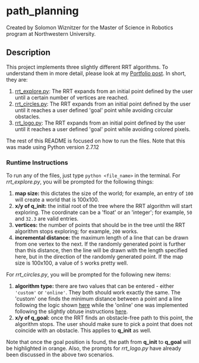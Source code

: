 # path_planning

Created by Solomon Wiznitzer for the Master of Science in Robotics program at Northwestern University.

## Description

This project implements three slightly different RRT algorithms. To understand them in more detail, please look at my [Portfolio post](https://swiz23.github.io/Portfolio/rrt.html). In short, they are:
1. [rrt_explore.py](src/rrt_explore.py): The RRT expands from an initial point defined by the user until a certain number of vertices are reached.
2. [rrt_circles.py](src/rrt_circles.py): The RRT expands from an initial point defined by the user until it reaches a user defined 'goal' point while avoiding circular obstacles.
3. [rrt_logo.py](src/rrt_logo.py): The RRT expands from an initial point defined by the user until it reaches a user defined 'goal' point while avoiding colored pixels.

The rest of this README is focused on how to run the files. Note that this was made using Python version 2.7.12

### Runtime Instructions

To run any of the files, just type `python <file_name>` in the terminal. For *rrt_explore.py*, you will be prompted for the following things:
1. **map size:** this dictates the size of the world; for example, an entry of `100` will create a world that is 100x100.
2. **x/y of q_init:** the initial root of the tree where the RRT algorithm will start exploring. The coordinate can be a 'float' or an 'integer'; for example, `50` and `32.3` are valid entries.
3. **vertices:** the number of points that should be in the tree until the RRT algorithm stops exploring; for example, `200` works.
4. **incremental distance:** the maximum length of a line that can be drawn from one vertex to the next. If the randomly generated point is further than this distance, then the line will be drawn with the length specified here, but in the direction of the randomly generated point. If the map size is 100x100, a value of `5` works pretty well.

For *rrt_circles.py*, you will be prompted for the following new items:
1. **algorithm type:** there are two values that can be entered - either `'custom'` or `'online'`. They both should work exactly the same. The 'custom' one finds the minimum distance between a point and a line following the logic shown [here](https://www.khanacademy.org/math/geometry-home/analytic-geometry-topic/distance-between-a-point-and-a-line/v/distance-between-a-point-and-a-line) while the 'online' one was implemented following the slightly obtuse instructions [here](http://paulbourke.net/geometry/pointlineplane/).
2. **x/y of q_goal:** once the RRT finds an obstacle-free path to this point, the algorithm stops. The user should make sure to pick a point that does not coincide with an obstacle. This applies to **q_init** as well.

Note that once the goal position is found, the path from **q_init** to **q_goal** will be highlighted in orange. Also, the prompts for *rrt_logo.py* have already been discussed in the above two scenarios.
